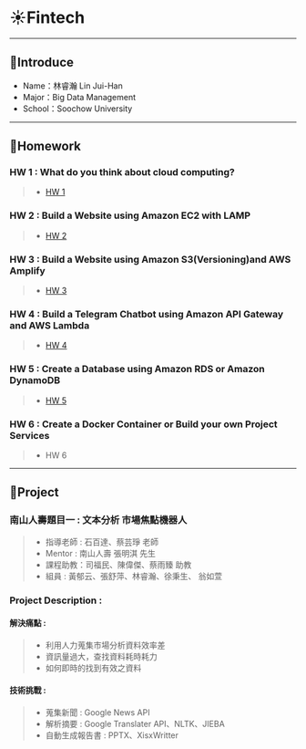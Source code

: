 # ☀Fintech
---
## 🌵Introduce
* Name：林睿瀚 Lin Jui-Han
* Major：Big Data Management
* School：Soochow University
---
## 🌵Homework
### HW 1 : What do you think about cloud computing?
>* [HW 1](HW1/hw1.md)
### HW 2 : Build a Website using Amazon EC2 with LAMP
>* [HW 2](HW2/hw2.md)
### HW 3 : Build a Website using Amazon S3(Versioning)and AWS Amplify
>* [HW 3](https://youtu.be/ul2pSPfx13g)
### HW 4 : Build a Telegram Chatbot using Amazon API Gateway and AWS Lambda
>* [HW 4](https://youtu.be/ftV4RhYZROA)
### HW 5 : Create a Database using Amazon RDS or Amazon DynamoDB
>* [HW 5](https://youtu.be/PlnvsDTLvRE)
### HW 6 : Create a Docker Container or Build your own Project Services
>* HW 6
---
## 🌵Project
### 南山人壽題目一 : 文本分析 市場焦點機器人
>* 指導老師 : 石百達、蔡芸琤 老師
>* Mentor : 南山人壽 張明淇 先生
>* 課程助教：司福民、陳偉傑、蔡雨臻 助教
>* 組員 : 黃郁云、張舒萍、林睿瀚、徐秉生、 翁如萱 
### Project Description :
#### 解決痛點 :
>* 利用人力蒐集市場分析資料效率差
>* 資訊量過大，查找資料耗時耗力
>* 如何即時的找到有效之資料
#### 技術挑戰 :
>* 蒐集新聞 : Google News API
>* 解析摘要 : Google Translater API、NLTK、JIEBA
>* 自動生成報告書 : PPTX、XisxWritter
